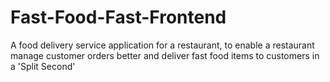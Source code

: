 # Fast-Food-Fast-Frontend
A food delivery service application for a restaurant, to enable a restaurant manage customer orders better and deliver fast food items to customers in a 'Split Second'
